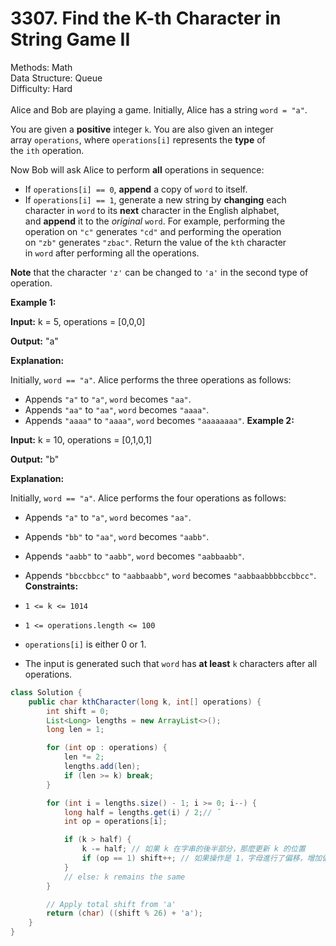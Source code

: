 # 3307. Find the K-th Character in String Game II  

  Methods: Math </br> Data Structure: Queue </br> Difficulty: Hard </br> </br>Alice and Bob are playing a game. Initially, Alice has a string `word = "a"`.

You are given a **positive** integer `k`. You are also given an integer array `operations`, where `operations[i]` represents the **type** of the `ith` operation.

Now Bob will ask Alice to perform **all** operations in sequence:

- If `operations[i] == 0`, **append** a copy of `word` to itself.
- If `operations[i] == 1`, generate a new string by **changing** each character in `word` to its **next** character in the English alphabet, and **append** it to the *original* `word`. For example, performing the operation on `"c"` generates `"cd"` and performing the operation on `"zb"` generates `"zbac"`.
Return the value of the `kth` character in `word` after performing all the operations.

**Note** that the character `'z'` can be changed to `'a'` in the second type of operation.

**Example 1:**

**Input:** k = 5, operations = [0,0,0]

**Output:** "a"

**Explanation:**

Initially, `word == "a"`. Alice performs the three operations as follows:

- Appends `"a"` to `"a"`, `word` becomes `"aa"`.
- Appends `"aa"` to `"aa"`, `word` becomes `"aaaa"`.
- Appends `"aaaa"` to `"aaaa"`, `word` becomes `"aaaaaaaa"`.
**Example 2:**

**Input:** k = 10, operations = [0,1,0,1]

**Output:** "b"

**Explanation:**

Initially, `word == "a"`. Alice performs the four operations as follows:

- Appends `"a"` to `"a"`, `word` becomes `"aa"`.
- Appends `"bb"` to `"aa"`, `word` becomes `"aabb"`.
- Appends `"aabb"` to `"aabb"`, `word` becomes `"aabbaabb"`.
- Appends `"bbccbbcc"` to `"aabbaabb"`, `word` becomes `"aabbaabbbbccbbcc"`.
**Constraints:**

- `1 <= k <= 1014`
- `1 <= operations.length <= 100`
- `operations[i]` is either 0 or 1.
- The input is generated such that `word` has **at least** `k` characters after all operations.
```java
class Solution {
    public char kthCharacter(long k, int[] operations) {
        int shift = 0; 
        List<Long> lengths = new ArrayList<>();
        long len = 1;

        for (int op : operations) {
            len *= 2;
            lengths.add(len);
            if (len >= k) break;
        }

        for (int i = lengths.size() - 1; i >= 0; i--) {
            long half = lengths.get(i) / 2;// ˇ
            int op = operations[i];

            if (k > half) {
                k -= half; // 如果 k 在字串的後半部分，那麼更新 k 的位置
                if (op == 1) shift++; // 如果操作是 1，字母進行了偏移，增加偏移量
            }
            // else: k remains the same
        }

        // Apply total shift from 'a'
        return (char) ((shift % 26) + 'a');
    }
}
```

